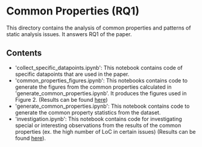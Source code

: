 # Common Properties (RQ1)
This directory contains the analysis of common properties and patterns of static analysis issues. It answers RQ1 of the paper.

## Contents
- 'collect_specific_datapoints.ipynb': This notebook contains code of specific datapoints that are used in the paper.
- 'common_properties_figures.ipynb': This notebooks contains code to generate the figures from the common properties calculated in 'generate_common_properties.ipynb'. It produces the figures used in Figure 2. (Results can be found [here](../../results/figures/common_properties))
- 'generate_common_properties.ipynb': This notebook contains code to generate the common property statistics from the dataset.
- 'investigation.ipynb': This notebook contains code for investigating special or interesting observations from the results of the common properties (ex. the high number of LoC in certain issues) (Results can be found [here](../../results/csv/common_properties/investigation.csv)).